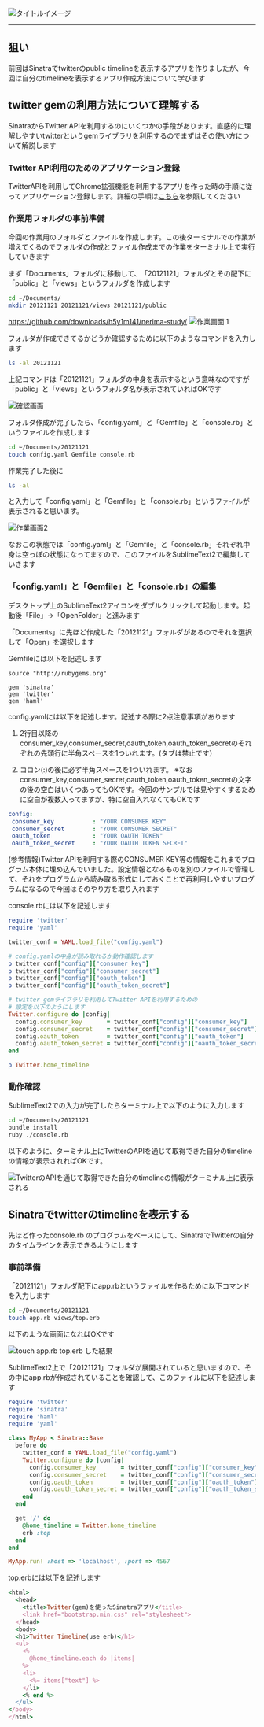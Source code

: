 ![タイトルイメージ](https://github.com/downloads/h5y1m141/nerima-study/sinatra-plus-twitter.012.png)


----------


## 狙い
前回はSinatraでtwitterのpublic timelineを表示するアプリを作りましたが、今回は自分のtimelineを表示するアプリ作成方法について学びます


## twitter gemの利用方法について理解する
SinatraからTwitter APIを利用するのにいくつかの手段があります。直感的に理解しやすいtwitterというgemライブラリを利用するのでまずはその使い方について解説します



### Twitter API利用のためのアプリケーション登録

TwitterAPIを利用してChrome拡張機能を利用するアプリを作った時の手順に従ってアプリケーション登録します。詳細の手順は[こちら](https://github.com/h5y1m141/nerima-study/blob/master/SinatraPlusTwitter/twitter-api-regist.md)を参照してください

### 作業用フォルダの事前準備

今回の作業用のフォルダとファイルを作成します。この後ターミナルでの作業が増えてくるのでフォルダの作成とファイル作成までの作業をターミナル上で実行していきます

まず「Documents」フォルダに移動して、　「20121121」フォルダとその配下に「public」と「views」というフォルダを作成します

```sh
cd ~/Documents/
mkdir 20121121 20121121/views 20121121/public
```
https://github.com/downloads/h5y1m141/nerima-study/
![作業画面１](https://github.com/downloads/h5y1m141/nerima-study/screen-shot-01.png)

フォルダが作成できてるかどうか確認するために以下のようなコマンドを入力します

```sh
ls -al 20121121
```

上記コマンドは「20121121」フォルダの中身を表示するという意味なのですが「public」と「views」というフォルダ名が表示されていればOKです

![確認画面](https://github.com/downloads/h5y1m141/nerima-study/screen-shot-02.png)

フォルダ作成が完了したら、「config.yaml」と「Gemfile」と「console.rb」というファイルを作成します

```sh
cd ~/Documents/20121121
touch config.yaml Gemfile console.rb
```

作業完了した後に

```sh
ls -al
```

と入力して「config.yaml」と「Gemfile」と「console.rb」というファイルが表示されると思います。

![作業画面2](https://github.com/downloads/h5y1m141/nerima-study/screen-shot-03.png)

なおこの状態では「config.yaml」と「Gemfile」と「console.rb」それぞれ中身は空っぽの状態になってますので、このファイルをSublimeText2で編集していきます

### 「config.yaml」と「Gemfile」と「console.rb」の編集

デスクトップ上のSublimeText2アイコンをダブルクリックして起動します。起動後「File」→「OpenFolder」と進みます

「Documents」に先ほど作成した「20121121」フォルダがあるのでそれを選択して「Open」を選択します

Gemfileには以下を記述します

```Gemfile
source "http://rubygems.org"

gem 'sinatra'
gem 'twitter'
gem 'haml'
```
config.yamlには以下を記述します。記述する際に2点注意事項があります

1. 2行目以降のconsumer_key,consumer_secret,oauth_token,oauth_token_secretのそれぞれの先頭行に半角スペースを1ついれます。(タブは禁止です）

2. コロン(:)の後に必ず半角スペースを1ついれます。
※なおconsumer_key,consumer_secret,oauth_token,oauth_token_secretの文字の後の空白はいくつあってもOKです。今回のサンプルでは見やすくするために空白が複数入ってますが、特に空白入れなくてもOKです


```yaml
config:
 consumer_key			: "YOUR CONSUMER KEY"
 consumer_secret		: "YOUR CONSUMER SECRET"
 oauth_token			: "YOUR OAUTH TOKEN"
 oauth_token_secret		: "YOUR OAUTH TOKEN SECRET"

```

(参考情報)Twitter APIを利用する際のCONSUMER KEY等の情報をこれまでプログラム本体に埋め込んでいました。設定情報となるものを別のファイルで管理して、それをプログラムから読み取る形式にしておくことで再利用しやすいプログラムになるので今回はそのやり方を取り入れます


console.rbには以下を記述します

``` ruby
require 'twitter'
require 'yaml'

twitter_conf = YAML.load_file("config.yaml")

# config.yamlの中身が読み取れるか動作確認します
p twitter_conf["config"]["consumer_key"]
p twitter_conf["config"]["consumer_secret"]
p twitter_conf["config"]["oauth_token"]
p twitter_conf["config"]["oauth_token_secret"]

# twitter gemライブラリを利用してTwitter APIを利用するための
# 設定を以下のようにします
Twitter.configure do |config|
  config.consumer_key       = twitter_conf["config"]["consumer_key"]
  config.consumer_secret    = twitter_conf["config"]["consumer_secret"]
  config.oauth_token        = twitter_conf["config"]["oauth_token"]
  config.oauth_token_secret = twitter_conf["config"]["oauth_token_secret"]
end

p Twitter.home_timeline

```


### 動作確認
SublimeText2での入力が完了したらターミナル上で以下のように入力します

```sh
cd ~/Documents/20121121
bundle install
ruby ./console.rb
```

以下のように、ターミナル上にTwitterのAPIを通じて取得できた自分のtimelineの情報が表示されればOKです。

![TwitterのAPIを通じて取得できた自分のtimelineの情報がターミナル上に表示される](https://github.com/downloads/h5y1m141/nerima-study/screen-shot-04.png)


## Sinatraでtwitterのtimelineを表示する

先ほど作ったconsole.rb のプログラムをベースにして、SinatraでTwitterの自分のタイムラインを表示できるようにします

### 事前準備

「20121121」フォルダ配下にapp.rbというファイルを作るために以下コマンドを入力します

```sh
cd ~/Documents/20121121
touch app.rb views/top.erb
```

以下のような画面になればOKです

![touch app.rb top.erb した結果](https://github.com/downloads/h5y1m141/nerima-study/screen-shot-05.png)

SublimeText2上で「20121121」フォルダが展開されていると思いますので、その中にapp.rbが作成されていることを確認して、このファイルに以下を記述します

```ruby
require 'twitter'
require 'sinatra'
require 'haml'
require 'yaml'

class MyApp < Sinatra::Base
  before do
    twitter_conf = YAML.load_file("config.yaml")
	Twitter.configure do |config|
      config.consumer_key       = twitter_conf["config"]["consumer_key"]
      config.consumer_secret    = twitter_conf["config"]["consumer_secret"]
      config.oauth_token        = twitter_conf["config"]["oauth_token"]
      config.oauth_token_secret = twitter_conf["config"]["oauth_token_secret"]
	end
  end

  get '/' do
    @home_timeline = Twitter.home_timeline
    erb :top
  end
end

MyApp.run! :host => 'localhost', :port => 4567
```
top.erbには以下を記述します

```ruby
<html>
  <head>
    <title>Twitter(gem)を使ったSinatraアプリ</title>
    <link href="bootstrap.min.css" rel="stylesheet">
  </head>
  <body>	
  <h1>Twitter Timeline(use erb)</h1>
  <ul>
    <%
      @home_timeline.each do |items|
    %>
    <li>
      <%= items["text"] %>
    </li>
    <% end %>
  </ul>
</body>
</html>
```
